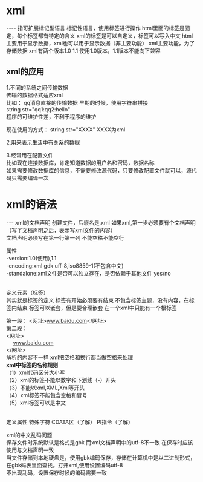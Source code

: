 <h1>xml</h1>
----
指可扩展标记型语言  
标记性语言，使用标签进行操作  
html里面的标签是固定，每个标签都有特定的含义  
xml的标签是可以自定义，标签可以写入中文  
html 主要用于显示数据，xml也可以用于显示数据（非主要功能）  
xml主要功能，为了存储数据   
xml有两个版本1.0 1.1  
使用1.0版本，1.1版本不能向下兼容  


**xml的应用**
---
<?xml version="1.0" encoding="UTF-8"?>  
1.不同的系统之间传输数据   
  传输的数据格式适应xml   
  比如： qq消息直接的传输数据
  早期的时候，使用字符串拼接  
   string str="qq1:qq2:hello"  
  程序的可维护性差，不利于程序的维护  
  
  现在使用的方式：
  string str="XXXX" XXXX为xml  
  
2.用来表示生活中有关系的数据  
     
3.经常用在配置文件    
    比如现在连接数据库，肯定知道数据的用户名和密码，数据名称    
如果需要修改数据库的信息，不需要修改源代码，只要修改配置文件就可以，源代码只需要编译一次  

<h1>xml的语法</h1>
---  
xml的文档声明   
创建文件，后缀名是.xml
如果xml,第一步必须要有个文档声明（写了文档声明之后，表示写xml文件的内容）  
<br>
<?xml version="1.0" encoding="gbk"?>   
文档声明必须写在第一行第一列 不能空格不能空行  

属性   
     -version:1.0(使用),1.1  
     -encoding:xml gdk uff-8,iso8859-1(不包含中文)  
     -standalone:xml文件是否可以独立存在，是否依赖于其他文件 yes/no
    
</br>
定义元素（标签） 
<br>
其实就是标签的定义  
标签有开始必须要有结束  
不包含标签主题，没有内容，在标签内结束<a/>  
标签可以嵌套，但是要合理嵌套  
在一个xml中只能有一个根标签   

第一段：
<网址>www.baidu.com</网址>  
第二段：  
<网址>  
&emsp; www.baidu.com  
</网址>  
解析的内容不一样
xml把空格和换行都当做空格来处理  
**xml中标签的名称规则**  
（1）xml代码区分大小写   
（2）xml的标签不能以数字和下划线（-）开头  
（3）不能以xml,XML,Xml等开头  
（4）xml标签不能包含空格和冒号  
（5）xml标签可以是中文


</br> 
定义属性  
特殊字符  
CDATA区（了解）  
PI指令（了解） 

xml的中文乱码问题  
保存文件时系统默认是格式是gbk 
而xml文档声明中的utf-8不一致
在保存时应该使用与文档声明一致  
当文件存储到本地硬盘是，使用gbk编码保存，存储在计算机中是以二进制形式，在gbk码表里面查找。打开xml,使用设置编码utf-8    
不出现乱码，设置保存时候的编码需要一致  









